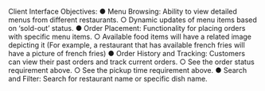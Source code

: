 Client Interface Objectives:
● Menu Browsing: Ability to view detailed menus from different restaurants.
○ Dynamic updates of menu items based on ‘sold-out’ status.
● Order Placement: Functionality for placing orders with specific menu items.
○ Available food items will have a related image depicting it (For example, a
restaurant that has available french fries will have a picture of french fries)
● Order History and Tracking: Customers can view their past orders and track current
orders.
○ See the order status requirement above.
○ See the pickup time requirement above.
● Search and Filter: Search for restaurant name or specific dish name.
